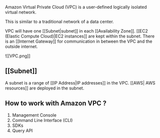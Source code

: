 
Amazon Virtual Private Cloud (VPC) is a user-defined logically isolated virtual network.

This is similar to a traditional network of a data center.

VPC will have one [[Subnet|subnet]] in each [[Availability Zone]]. [[EC2 (Elastic Compute Cloud)|EC2 instances]] are kept within the subnet. There is an [[Internet Gateway]] for communication in between the VPC and the outside internet.

![[VPC.png]]
## [[Subnet]]

A subnet is a range of [[IP Address|IP addresses]] in the VPC. [[AWS| AWS resources]] are deployed in the subnet.

## How to work with Amazon VPC ?

1. Management Console
2. Command Line Interface (CLI)
3. SDKs
4. Query API

